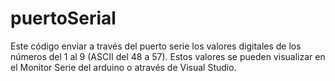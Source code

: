 # puertoSerial
Este código enviar a través del puerto serie los valores digitales de los números del 1 al 9 (ASCII del 48 a 57).
Estos valores se pueden visualizar en el Monitor Serie del arduino o através de Visual Studio.
